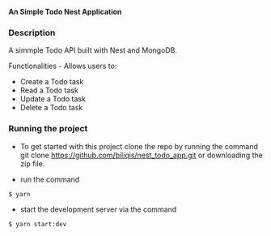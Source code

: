 **An Simple Todo Nest Application**

### Description
A simmple Todo API built with Nest and MongoDB.


Functionalities - Allows users to:
- Create a Todo task
- Read a Todo task
- Update a Todo task
- Delete a Todo task


### Running the project
 - To get started with this project clone the repo by running the command git clone https://github.com/biliqis/nest_todo_app.git or downloading the zip file.

 - run the command
 ```
 $ yarn
 ```

 - start the development server via the command
 ``` 
$ yarn start:dev
 ```

